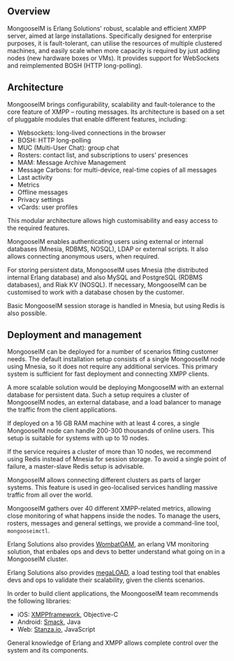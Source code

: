 ## Overview

MongooseIM is Erlang Solutions' robust, scalable and efficient XMPP server, aimed at large installations. Specifically designed for enterprise purposes, it is fault-tolerant, can utilise the resources of multiple clustered machines, and easily scale when more capacity is required by just adding nodes (new hardware boxes or VMs). It provides support for WebSockets and reimplemented BOSH (HTTP long-polling).

## Architecture

MongooseIM brings configurability, scalability and fault-tolerance to the core feature of XMPP – routing messages. Its architecture is based on a set of pluggable modules that enable different features, including:

-   Websockets: long-lived connections in the browser
-   BOSH: HTTP long-polling
-   MUC (Multi-User Chat): group chat
-   Rosters: contact list, and subscriptions to users' presences
-   MAM: Message Archive Management
-   Message Carbons: for multi-device, real-time copies of all messages
-   Last activity
-   Metrics
-   Offline messages
-   Privacy settings
-   vCards: user profiles

This modular architecture allows high customisability and easy access to the required features.  

MongooseIM enables authenticating users using external or internal databases (Mnesia, RDBMS, NOSQL), LDAP or external scripts. It also allows connecting anonymous users, when required.

For storing persistent data, MongooseIM uses Mnesia (the distributed internal Erlang database) and also MySQL and PostgreSQL (RDBMS databases), and Riak KV (NOSQL). If necessary, MongooseIM can be customised to work with a database chosen by the customer.

Basic MongooseIM session storage is handled in Mnesia, but using Redis is also possible.

## Deployment and management

MongooseIM can be deployed for a number of scenarios fitting customer needs. The default installation setup consists of a single MongooseIM node using Mnesia, so it does not require any additional services. This primary system is sufficient for fast deployment and connecting XMPP clients.

A more scalable solution would be deploying MongooseIM with an external database for persistent data. Such a setup requires a cluster of MongooseIM nodes, an external database, and a load balancer to manage the traffic from the client applications.

If deployed on a 16 GB RAM machine with at least 4 cores, a single MongooseIM node can handle 200-300 thousands of online users. This setup is suitable for systems with up to 10 nodes.

If the service requires a cluster of more than 10 nodes, we recommend using Redis instead of Mnesia for session storage. To avoid a single point of failure, a master-slave Redis setup is advisable. 

MongooseIM allows connecting different clusters as parts of larger systems. This feature is used in geo-localised services handling massive traffic from all over the world.

MongooseIM gathers over 40 different XMPP-related metrics, allowing close monitoring of what happens inside the nodes. To manage the users, rosters, messages and general settings, we provide a command-line tool, `mongooseimctl`.

Erlang Solutions also provides [WombatOAM](https://www.erlang-solutions.com/products/wombat-oam.html), an erlang VM monitoring solution, that enbales ops and devs to better understand what going on in a MongooseIM cluster.

Erlang Solutions also provides [megaLOAD](https://www.erlang-solutions.com/products/megaload.html), a load testing tool that enables devs and ops to validate their scalability, given the clients scenarios.

In order to build client applications, the MoongooseIM team recommends the following libraries:
* iOS: [XMPPframework](https://github.com/robbiehanson/XMPPFramework), Objective-C
* Android: [Smack](https://github.com/igniterealtime/Smack), Java
* Web: [Stanza.io](https://github.com/otalk/stanza.io), JavaScript

General knowledge of Erlang and XMPP allows complete control over the system and its components.
